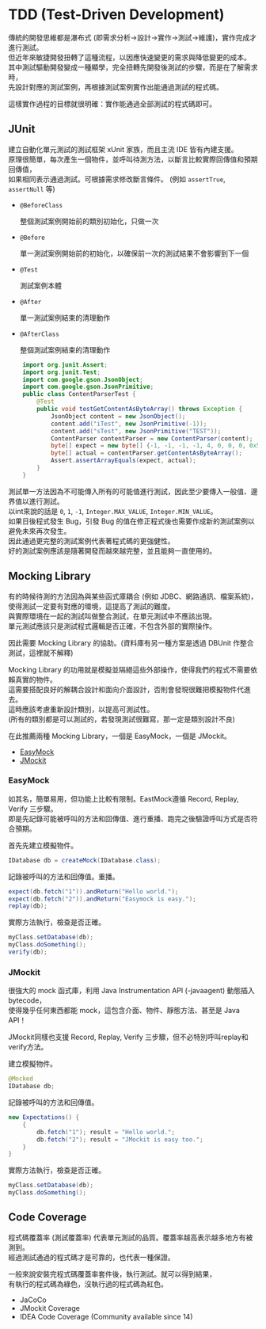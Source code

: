 # TDD \(Test-Driven Development\)

傳統的開發思維都是瀑布式 \(即需求分析→設計→實作→測試→維護\)，實作完成才進行測試。  
但近年來敏捷開發扭轉了這種流程，以因應快速變更的需求與降低變更的成本。  
其中測試驅動開發變成一種顯學，完全扭轉先開發後測試的步驟，而是在了解需求時，  
先設計對應的測試案例，再根據測試案例實作出能通過測試的程式碼。

這樣實作過程的目標就很明確：實作能通過全部測試的程式碼即可。

## JUnit

建立自動化單元測試的測試框架 xUnit 家族，而且主流 IDE 皆有內建支援。  
原理很簡單，每次產生一個物件，並呼叫待測方法，以斷言比較實際回傳值和預期回傳值，  
如果相同表示通過測試。可根據需求修改斷言條件。 \(例如 `assertTrue`, `assertNull` 等\)

* `@BeforeClass`

  整個測試案例開始前的類別初始化，只做一次

* `@Before`

  單一測試案例開始前的初始化，以確保前一次的測試結果不會影響到下一個

* `@Test`

  測試案例本體

* `@After`

  單一測試案例結束的清理動作

* `@AfterClass`

  整個測試案例結束的清理動作

```java
    import org.junit.Assert;
    import org.junit.Test;
    import com.google.gson.JsonObject;
    import com.google.gson.JsonPrimitive;
    public class ContentParserTest {
        @Test
        public void testGetContentAsByteArray() throws Exception {
            JsonObject content = new JsonObject();
            content.add("iTest", new JsonPrimitive(-1));
            content.add("sTest", new JsonPrimitive("TEST"));
            ContentParser contentParser = new ContentParser(content);
            byte[] expect = new byte[] {-1, -1, -1, -1, 4, 0, 0, 0, 0x54, 0x45, 0x53, 0x54};
            byte[] actual = contentParser.getContentAsByteArray();
            Assert.assertArrayEquals(expect, actual);
        }
    }
```

測試單一方法因為不可能傳入所有的可能值進行測試，因此至少要傳入一般值、邊界值以進行測試。  
以int來說的話是 `0`, `1`, `-1`, `Integer.MAX_VALUE`, `Integer.MIN_VALUE`。  
如果日後程式發生 Bug，引發 Bug 的值在修正程式後也需要作成新的測試案例以避免未來再次發生。  
因此通過更完整的測試案例代表著程式碼的更強健性。  
好的測試案例應該是隨著開發而越來越完整，並且能夠一直使用的。

## Mocking Library

有的時候待測的方法因為與某些函式庫耦合 \(例如 JDBC、網路通訊、檔案系統\)，  
使得測試一定要有對應的環境，這提高了測試的難度。  
與實際環境在一起的測試叫做整合測試，在單元測試中不應該出現。  
單元測試應該只是測試程式邏輯是否正確，不包含外部的實際操作。

因此需要 Mocking Library 的協助。\(資料庫有另一種方案是透過 DBUnit 作整合測試，這裡就不解釋\)

Mocking Library 的功用就是模擬並隔絕這些外部操作，使得我們的程式不需要依賴真實的物件。  
這需要搭配良好的解耦合設計和面向介面設計，否則會發現很難把模擬物件代進去。  
這時應該考慮重新設計類別，以提高可測試性。  
\(所有的類別都是可以測試的，若發現測試很難寫，那一定是類別設計不良\)

在此推薦兩種 Mocking Library，一個是 EasyMock，一個是 JMockit。

* [EasyMock](http://easymock.org/)
* [JMockit](https://code.google.com/p/jmockit/)

### EasyMock

如其名，簡單易用，但功能上比較有限制。EastMock遵循 Record, Replay, Verify 三步驟。  
即是先記錄可能被呼叫的方法和回傳值、進行重播、跑完之後驗證呼叫方式是否符合預期。

首先先建立模擬物件。

```java
IDatabase db = createMock(IDatabase.class);
```

記錄被呼叫的方法和回傳值。重播。

```java
expect(db.fetch("1")).andReturn("Hello world.");
expect(db.fetch("2")).andReturn("Easymock is easy.");
replay(db);
```

實際方法執行，檢查是否正確。

```java
myClass.setDatabase(db);
myClass.doSomething();
verify(db);
```

### JMockit

很強大的 mock 函式庫，利用 Java Instrumentation API \(-javaagent\) 動態插入 bytecode，  
使得幾乎任何東西都能 mock，這包含介面、物件、靜態方法、甚至是 Java API！

JMockit同樣也支援 Record, Replay, Verify 三步驟，但不必特別呼叫replay和verify方法。

建立模擬物件。

```java
@Mocked
IDatabase db;
```

記錄被呼叫的方法和回傳值。

```java
new Expectations() {
    {
        db.fetch("1"); result = "Hello world.";
        db.fetch("2"); result = "JMockit is easy too.";
    }
}
```

實際方法執行，檢查是否正確。

```java
myClass.setDatabase(db);
myClass.doSomething();
```

## Code Coverage

程式碼覆蓋率 \(測試覆蓋率\) 代表單元測試的品質。覆蓋率越高表示越多地方有被測到。  
經過測試通過的程式碼才是可靠的，也代表一種保證。

一般來說安裝完程式碼覆蓋率套件後，執行測試。就可以得到結果，  
有執行的程式碼為綠色，沒執行過的程式碼為紅色。

* JaCoCo
* JMockit Coverage
* IDEA Code Coverage \(Community available since 14\)



